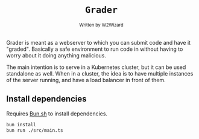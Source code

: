 <div align="center">
    <h1><code>Grader</code></h1>
    <sub>Written by W2Wizard</sub>
</div>
<br/>

Grader is meant as a webserver to which you can submit code and have it "graded". Basically a safe environment to run code in without having to worry about it doing anything malicious.

The main intention is to serve in a Kubernetes cluster, but it can be used standalone as well.
When in a cluster, the idea is to have multiple instances of the server running, and have a load balancer in front of them.

## Install dependencies
Requires [Bun.sh](https://bun.sh) to install dependencies.

```bash
bun install
bun run ./src/main.ts
```
